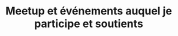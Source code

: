 ---
title: "Meetup et événements auquel je participe et soutients"
description: "Meetup et événements auquel je participe et soutients"
links: "https://lnkd.in/e8wC6JxD"
achievements:
  - "Conférences et salons nationaux: Vivatecj, TechRocks summit, No-Code Summit, Web 2 day, dot conférences, APIdays..."
  - "Meetup lillois : AI lille, craftmanship, front & beers, ch'ti js..."
  - "Conférences lilloises: DevLille, AgiLille, Cloud Nord..."
order: 6
labels:
  - "Events"
  - "Communautés"
  - "Meetup"
---